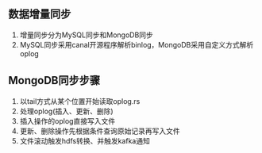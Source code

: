 ## 数据增量同步
1. 增量同步分为MySQL同步和MongoDB同步
2. MySQL同步采用canal开源程序解析binlog，MongoDB采用自定义方式解析oplog

## MongoDB同步步骤
1. 以tail方式从某个位置开始读取oplog.rs
2. 处理oplog(插入、更新、删除)
3. 插入操作的oplog直接写入文件
4. 更新、删除操作先根据条件查询原始记录再写入文件
5. 文件滚动触发hdfs转换、并触发kafka通知